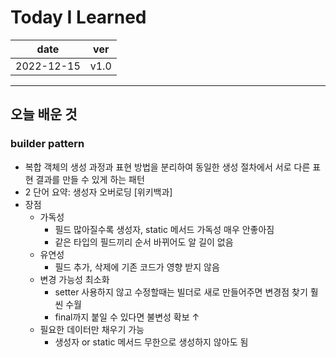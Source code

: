 # Today I Learned

|date|ver|
|----|----|
|2022-12-15| v1.0|
---
## 오늘 배운 것
### builder pattern
* 복합 객체의 생성 과정과 표현 방법을 분리하여 동일한 생성 절차에서 서로 다른 표현 결과를 만들 수 있게 하는 패턴 
* 2 단어 요약: 생성자 오버로딩 [위키백과]
* 장점
    * 가독성
        * 필드 많아질수록 생성자, static 메서드 가독성 매우 안좋아짐
        * 같은 타입의 필드끼리 순서 바뀌어도 알 길이 없음
    * 유연성
        * 필드 추가, 삭제에 기존 코드가 영향 받지 않음
    * 변경 가능성 최소화
        * setter 사용하지 않고 수정할때는 빌더로 새로 만들어주면 변경점 찾기 훨씬 수월
        * final까지 붙일 수 있다면 불변성 확보 ↑
    * 필요한 데이터만 채우기 가능
        * 생성자 or static 메서드 무한으로 생성하지 않아도 됨